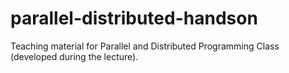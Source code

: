 parallel-distributed-handson
==========================================

Teaching material for Parallel and Distributed Programming Class (developed during the lecture).
